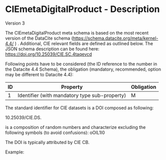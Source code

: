 # CIEmetaDigitalProduct - Description

Version 3

The CIEmetaDigitalProduct meta schema is based on the most recent version of the DataCite schema (https://schema.datacite.org/meta/kernel-4.4/ ) . Additional, CIE relevant fields are defined as outlined below. The JSON schema description can be found here: https://doi.org/10.25039/CIE.SC.4taqevcd

Following points have to be considered (the ID reference to the number in the Datacite 4.4 Schema), the obligation (mandatory, recommended, option may be different to Datacite 4.4):

|ID|Property|Obligation|
|---|---|---|
|1|Identifier (with mandatory type sub-property)|M|

The standard identifier for CIE datasets is a DOI composed as following:

10.25039/CIE.DS.$$$$$$$$

$$$$$$$$ is a composition of random numbers and characterize excluding the following symbols (to avoid confusions): oOlL1I0

The DOI is typically attributed by CIE CB.

Example:

